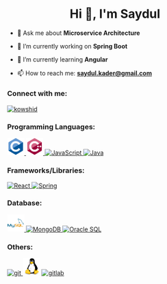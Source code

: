 <h1 align="center">Hi 👋, I'm Saydul</h1>

- 💬 Ask me about **Microservice Architecture**

- 🔭 I’m currently working on **Spring Boot**

- 🌱 I’m currently learning **Angular**

- 📫 How to reach me: **saydul.kader@gmail.com**

<h3 align="left">Connect with me:</h3>
<p align="left">
<a href="https://linkedin.com/in/saydul-kader" target="blank"><img align="center" src="https://cdn.jsdelivr.net/gh/devicons/devicon/icons/linkedin/linkedin-original.svg" alt="kowshid" height="30" width="40" /></a>
</p>

<h3 align="left">Programming Languages:</h3>
<p align="left"> <a href="https://www.cprogramming.com/" target="_blank"> <img src="https://raw.githubusercontent.com/devicons/devicon/master/icons/c/c-original.svg" alt="c" width="40" height="40"/> </a> <a href="https://www.w3schools.com/cpp/" target="_blank"> <img src="https://raw.githubusercontent.com/devicons/devicon/master/icons/cplusplus/cplusplus-original.svg" alt="cplusplus" width="40" height="40"/> </a><a href="https://www.w3schools.com/js" target="_blank"> <img src="https://cdn.jsdelivr.net/gh/devicons/devicon/icons/javascript/javascript-original.svg" alt="JavaScript" width="40" height="40"/> </a> <a href="https://www.tutorialspoint.com/java/" target="_blank"> <img src="https://cdn.jsdelivr.net/gh/devicons/devicon/icons/java/java-original-wordmark.svg" alt="Java" width="40" height="40"/> </a>
<br/>
<h3 align="left">Frameworks/Libraries:</h3>
<a href="https://reactjs.org" target="_blank"> <img src="https://cdn.jsdelivr.net/gh/devicons/devicon/icons/react/react-original-wordmark.svg" alt="React" width="40" height="40"/> </a><a href="https://spring.io/" target="_blank"> <img src="https://cdn.jsdelivr.net/gh/devicons/devicon/icons/spring/spring-original-wordmark.svg" alt="Spring" width="40" height="40"/> </a>
<!-- <a href="https://expressjs.com/" target="_blank"> <img src="https://cdn.jsdelivr.net/gh/devicons/devicon/icons/express/express-original-wordmark.svg" alt="Express.js" color="#ffffff" width="40" height="40"/> <i class="devicon-express-original-wordmark"></i></a>-->
<br/>
<h3 align="left">Database:</h3>
<a href="https://www.mysql.com/" target="_blank"> <img src="https://raw.githubusercontent.com/devicons/devicon/master/icons/mysql/mysql-original-wordmark.svg" alt="mysql" width="40" height="40"/> </a> <a href="https://www.mongodb.com/" target="_blank"> <img src="https://cdn.jsdelivr.net/gh/devicons/devicon/icons/mongodb/mongodb-original-wordmark.svg" alt="MongoDB" width="40" height="40"/> </a> <a href="https://www.oracle.com/database/technologies/appdev/sql.html" target="_blank"> <img src="https://cdn.jsdelivr.net/gh/devicons/devicon/icons/oracle/oracle-original.svg" alt="Oracle SQL" width="40" height="40"/> </a>
<br/>
<h3 align="left">Others:</h3>
</a> <a href="https://git-scm.com/" target="_blank"> <img src="https://www.vectorlogo.zone/logos/git-scm/git-scm-icon.svg" alt="git" width="40" height="40"/> </a> <a href="https://www.linux.org/" target="_blank"> <img src="https://raw.githubusercontent.com/devicons/devicon/master/icons/linux/linux-original.svg" alt="linux" width="40" height="40"/></a> <a href="https://about.gitlab.com/" target="_blank"> <img src="https://cdn.jsdelivr.net/gh/devicons/devicon/icons/gitlab/gitlab-original-wordmark.svg" alt="gitlab" width="40" height="40"/> </a></p>
